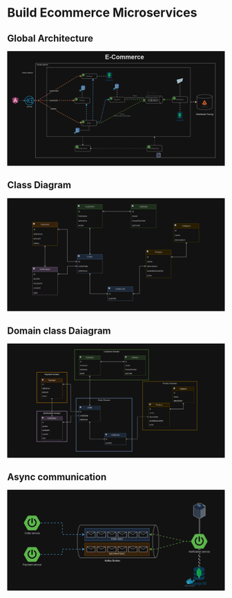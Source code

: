 # Build Ecommerce Microservices

## Global Architecture
<img src="./architecture/img.png" alt="archiceture"/>

## Class Diagram
<img src="./diagrams/img.png"/>

## Domain class Daiagram
<img src="./diagrams/img_1.png"/>

## Async communication
<img src="./diagrams/img_2.png"/>